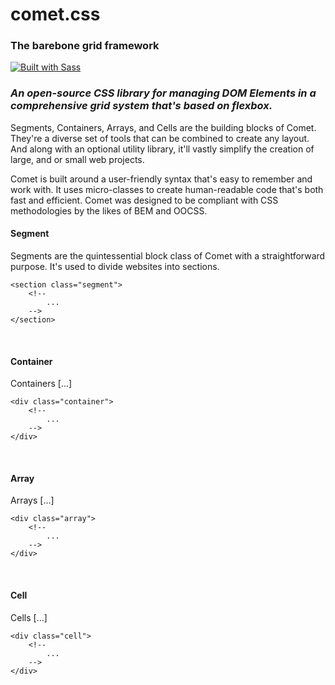 # comet.css
### The barebone grid framework

[![Built with Sass](https://i.imgur.com/Vz0XYB7.png)](https://sass-lang.com)

### *An open-source CSS library for managing DOM Elements in a comprehensive grid system that's based on flexbox.*

Segments, Containers, Arrays, and Cells are the building blocks of Comet. They're a diverse set of tools that can be combined to create any layout. And along with an optional utility library, it'll vastly simplify the creation of large, and or small web projects.

Comet is built around a user-friendly syntax that's easy to remember and work with. It uses micro-classes to create human-readable code that's both fast and efficient. Comet was designed to be compliant with CSS methodologies by the likes of BEM and OOCSS.

#### Segment

Segments are the quintessential block class of Comet with a straightforward purpose. It's used to divide websites into sections.

    <section class="segment">
        <!--
            ...
        -->
    </section>

&nbsp;
#### Container

Containers [...]

    <div class="container">
        <!--
            ...
        -->
    </div>

&nbsp;
#### Array

Arrays [...]

    <div class="array">
        <!--
            ...
        -->
    </div>

&nbsp;
#### Cell

Cells [...]

    <div class="cell">
        <!--
            ...
        -->
    </div>
